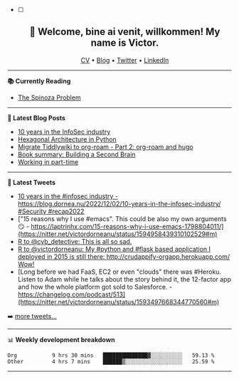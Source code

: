   - [ ] <h2 align="center">👋 Welcome, bine ai venit, willkommen! My name is Victor. </h2>
                            <p align="center">
                            <a href="https://dornea.nu/cv">CV</a> •
                            <a href="https://blog.dornea.nu">Blog</a> •
                            <a href="https://twitter.com/victordorneanu">Twitter</a> •
                            <a href="https://www.linkedin.com/in/victor-dorneanu/">LinkedIn</a> 
                            </p>

  <!--
  **dorneanu/dorneanu** is a ✨ _special_ ✨ repository because its `README.md` (this file) appears on your GitHub profile.

  Here are some ideas to get you started:

  - 🔭 I’m currently working on ...
  - 🌱 I’m currently learning ...
  - 👯 I’m looking to collaborate on ...
  - 🤔 I’m looking for help with ...
  - 💬 Ask me about ...
  - 📫 How to reach me: ...
  - 😄 Pronouns: ...
  - ⚡ Fun fact: ...
  -->

  ---

  **📚 Currently Reading**

  - [The Spinoza Problem](https://www.goodreads.com/book/show/12715691-the-spinoza-problem)

  ---

  **📝 Latest Blog Posts**

  <!-- BLOG-POST-LIST:START -->
- [10 years in the InfoSec industry](https://blog.dornea.nu/2022/12/02/10-years-in-the-infosec-industry/)
- [Hexagonal Architecture in Python](https://blog.dornea.nu/2022/10/24/hexagonal-architecture-in-python/)
- [Migrate Tiddlywiki to org-roam - Part 2: org-roam and hugo](https://blog.dornea.nu/2022/10/04/migrate-tiddlywiki-to-org-roam-part-2-org-roam-and-hugo/)
- [Book summary: Building a Second Brain](https://blog.dornea.nu/2022/09/27/book-summary-building-a-second-brain/)
- [Working in part-time](https://blog.dornea.nu/2022/09/16/working-in-part-time/)
<!-- BLOG-POST-LIST:END -->

  ---

  **📱 Latest Tweets**

  <!-- TWITTER:START -->
- [10 years in the #infosec industry - https://blog.dornea.nu/2022/12/02/10-years-in-the-infosec-industry/ #Security #recap2022](https://nitter.net/victordorneanu/status/1599016669854060544#m)
- [&quot;15 reasons why I use #emacs&quot;. This could be also my own arguments 😏 - https://laptrinhx.com/15-reasons-why-i-use-emacs-1798804011/](https://nitter.net/victordorneanu/status/1594958439310102529#m)
- [R to @cyb_detective: This is all so sad.](https://nitter.net/xchatty/status/1593729009099177989#m)
- [R to @victordorneanu: My #python and #flask based application I deployed in 2015 is still there: http://crudappify-orgapp.herokuapp.com/ Wow!](https://nitter.net/victordorneanu/status/1593555509612797955#m)
- [Long before we had FaaS, EC2 or even &quot;clouds&quot; there was #Heroku. Listen to Adam while he talks about the story behind it, the 12-factor app and how the whole platform got sold to Salesforce.  - https://changelog.com/podcast/513](https://nitter.net/victordorneanu/status/1593497668344770560#m)
<!-- TWITTER:END -->

  ➡️ [more tweets...](https://twitter.com/victordorneanu)

  ---

  📊 **Weekly development breakdown**

  <!--START_SECTION:waka-->

```text
Org           9 hrs 30 mins   ██████████████▓░░░░░░░░░░   59.13 %
Other         4 hrs 7 mins    ██████▒░░░░░░░░░░░░░░░░░░   25.59 %
```

<!--END_SECTION:waka-->

  ---
